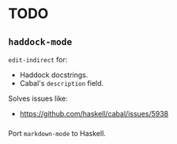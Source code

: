 # TODO


## `haddock-mode`

`edit-indirect` for:

* Haddock docstrings.
* Cabal's `description` field.

Solves issues like: 

* <https://github.com/haskell/cabal/issues/5938>

### 

Port `markdown-mode` to Haskell.



### 








## 